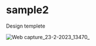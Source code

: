 # sample2



Design templete

![Web capture_23-2-2023_13470_](https://user-images.githubusercontent.com/87358709/220854700-3cde7ad3-df02-467c-a302-48ceef10fe77.jpeg)
